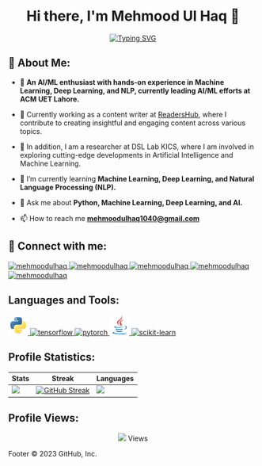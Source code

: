 <body>
    <div align="center">
      <h1 color=#F7CC18FF> Hi there, I'm Mehmood Ul Haq 👋</h1>
    </div>
  
  <p align="center">
    <a href="https://git.io/typing-svg"><img src="https://readme-typing-svg.herokuapp.com?font=sans-serif+fonts&weight=800&size=24&duration=2000&pause=1000&color=F7CC18&center=true&vCenter=true&width=435&lines=AI/ML+Enthusiast+;Content+Writer;Student+at+UET+Lahore;AI/ML+Lead+at+ACM+UET+Lahore;Internee+at+DSL+Lab+KICS;Computer+Engineer;" alt="Typing SVG" /></a>
  </p>

## 🚀 About Me:
- 🤖 **An AI/ML enthusiast with hands-on experience in Machine Learning, Deep Learning, and NLP, currently leading AI/ML efforts at ACM UET Lahore.**
  
- 🤝 Currently working as a content writer at [ReadersHub]([url](https://www.readershub.site/?m=1)), where I contribute to creating insightful and engaging content across various topics.

- 🔬 In addition, I am a researcher at DSL Lab KICS, where I am involved in exploring cutting-edge developments in Artificial Intelligence and Machine Learning.

- 🌱 I’m currently learning **Machine Learning, Deep Learning, and Natural Language Processing (NLP).**

- 💬 Ask me about **Python, Machine Learning, Deep Learning, and AI.**

- 📫 How to reach me **mehmoodulhaq1040@gmail.com**

## 🔗 Connect with me:
<p align="left">
  <a href="https://twitter.com/mehmoodulhaq1040" target="blank">
    <img align="center" src="https://raw.githubusercontent.com/rahuldkjain/github-profile-readme-generator/master/src/images/icons/Social/twitter.svg" alt="mehmoodulhaq" height="30" width="40" />
  </a>
  <a href="https://linkedin.com/in/mehmodulhaq570" target="blank">
    <img align="center" src="https://raw.githubusercontent.com/rahuldkjain/github-profile-readme-generator/master/src/images/icons/Social/linked-in-alt.svg" alt="mehmoodulhaq" height="30" width="40" />
  </a>
  <a href="https://fb.com/mehmoodulhaq" target="blank">
    <img align="center" src="https://raw.githubusercontent.com/rahuldkjain/github-profile-readme-generator/master/src/images/icons/Social/facebook.svg" alt="mehmoodulhaq" height="30" width="40" />
  </a>
  <a href="https://instagram.com/mehmood02_" target="blank">
    <img align="center" src="https://raw.githubusercontent.com/rahuldkjain/github-profile-readme-generator/master/src/images/icons/Social/instagram.svg" alt="mehmoodulhaq" height="30" width="40" />
  </a>
  <a href="https://www.leetcode.com/mehmoodulhaq1040" target="blank">
    <img align="center" src="https://raw.githubusercontent.com/rahuldkjain/github-profile-readme-generator/master/src/images/icons/Social/leet-code.svg" alt="mehmoodulhaq" height="30" width="40" />
  </a>
</p>

## Languages and Tools:
<p align="left">
  <a href="https://www.python.org" target="_blank" rel="noreferrer">
    <img src="https://raw.githubusercontent.com/devicons/devicon/master/icons/python/python-original.svg" alt="python" width="40" height="40" />
  </a>
  <a href="https://www.tensorflow.org/" target="_blank" rel="noreferrer">
    <img src="https://www.vectorlogo.zone/logos/tensorflow/tensorflow-icon.svg" alt="tensorflow" width="40" height="40" />
  </a>
  <a href="https://pytorch.org/" target="_blank" rel="noreferrer">
    <img src="https://www.vectorlogo.zone/logos/pytorch/pytorch-icon.svg" alt="pytorch" width="40" height="40" />
  </a>
  <a href="https://www.java.com" target="_blank" rel="noreferrer">
    <img src="https://raw.githubusercontent.com/devicons/devicon/master/icons/java/java-original.svg" alt="java" width="40" height="40" />
  </a>
  <a href="https://scikit-learn.org/" target="_blank" rel="noreferrer">
    <img src="https://upload.wikimedia.org/wikipedia/commons/0/05/Scikit_learn_logo_small.svg" alt="scikit-learn" width="40" height="40" />
  </a>
</p>

## Profile Statistics:
Stats|Streak|Languages
|---|---|---|
|![](https://github-profile-summary-cards.vercel.app/api/cards/stats?username=mehmoodulhaq570&theme=gruvbox)|[![GitHub Streak](https://streak-stats.demolab.com/?user=mehmoodulhaq570&theme=gruvbox&hide_border=true&border_radius=32&date_format=j%20M%5B%20Y%5D&ring=888888)](https://git.io/streak-stats)|![](https://github-profile-summary-cards.vercel.app/api/cards/repos-per-language?username=mehmoodulhaq570&theme=gruvbox)|

## Profile Views:
<p align="center"> 
    <img src="https://profile-counter.glitch.me/mehmoodulhaq570/count.svg" />
  Views<br>
</p>

Footer
© 2023 GitHub, Inc.
